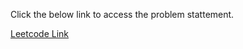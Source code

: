 Click the below link to access the problem stattement.

[Leetcode Link](https://leetcode.com/problems/dungeon-game/)
